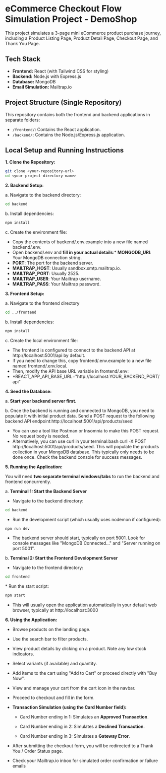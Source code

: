 # eCommerce Checkout Flow Simulation Project - DemoShop

This project simulates a 3-page mini eCommerce product purchase journey, including a Product Listing Page, Product Detail Page, Checkout Page, and Thank You Page.

## Tech Stack

* **Frontend:** React (with Tailwind CSS for styling)
* **Backend:** Node.js with Express.js
* **Database:** MongoDB
* **Email Simulation:** Mailtrap.io

## Project Structure (Single Repository)

This repository contains both the frontend and backend applications in separate folders:

* `/frontend/`: Contains the React application.
* `/backend/`: Contains the Node.js/Express.js application.


## Local Setup and Running Instructions

**1. Clone the Repository:**

```bash
git clone <your-repository-url>
cd <your-project-directory-name>
```

**2. Backend Setup:**

a. Navigate to the backend directory: 
```bash
cd backend
```

b. Install dependencies:

```bash
npm install
```

c. Create the environment file:

* Copy the contents of backend/.env.example into a new file named backend/.env.
* Open backend/.env and **fill in your actual details**:\* **MONGODB\_URI**: Your MongoDB connection string.
* **PORT**: The port for the backend server.
* **MAILTRAP\_HOST**: Usually sandbox.smtp.mailtrap.io.
* **MAILTRAP\_PORT**: Usually 2525.
* **MAILTRAP\_USER**: Your Mailtrap username.
* **MAILTRAP\_PASS**: Your Mailtrap password.

**3\. Frontend Setup:**

a. Navigate to the frontend directory

```bash
cd ../frontend
```

b. Install dependencies:
```bash
npm install
```

c. Create the local environment file:

* The frontend is configured to connect to the backend API at http://localhost:5001/api by default.
* If you need to change this, copy frontend/.env.example to a new file named frontend/.env.local.
* Then, modify the API base URL variable in frontend/.env:
* *REACT\_APP\_API\_BASE\_URL="http://localhost:YOUR\_BACKEND\_PORT/api"

**4\. Seed the Database:**

a. **Start your backend server first**.

b. Once the backend is running and connected to MongoDB, you need to populate it with initial product data. Send a POST request to the following backend API endpoint:http://localhost:5001/api/products/seed
* You can use a tool like Postman or Insomnia to make this POST request. No request body is needed.
* Alternatively, you can use curl in your terminal:bash curl -X POST http://localhost:5001/api/products/seed. This will populate the products collection in your MongoDB database. This typically only needs to be done once. Check the backend console for success messages.

**5\. Running the Application:**

You will need **two separate terminal windows/tabs** to run the backend and frontend concurrently.

a. **Terminal 1: Start the Backend Server**
* Navigate to the backend directory:
```bash
cd backend
```
* Run the development script (which usually uses nodemon if configured):
```bash
npm run dev
```
* The backend server should start, typically on port 5001. Look for console messages like "MongoDB Connected..." and "Server running on port 5001".

b. **Terminal 2: Start the Frontend Development Server**
* Navigate to the frontend directory:
```bash
cd frontend
```
\* Run the start script:
```bash
npm start
```
* This will usually open the application automatically in your default web browser, typically at http://localhost:3000

**6\. Using the Application:**

*   Browse products on the landing page.
    
*   Use the search bar to filter products.
    
*   View product details by clicking on a product. Note any low stock indicators.
    
*   Select variants (if available) and quantity.
    
*   Add items to the cart using "Add to Cart" or proceed directly with "Buy Now".
    
*   View and manage your cart from the cart icon in the navbar.
    
*   Proceed to checkout and fill in the form.
    
*   **Transaction Simulation (using the Card Number field):**
    
    *   Card Number ending in 1: Simulates an **Approved Transaction**.
        
    *   Card Number ending in 2: Simulates a **Declined Transaction**.
        
    *   Card Number ending in 3: Simulates a **Gateway Error**.
        
*   After submitting the checkout form, you will be redirected to a Thank You / Order Status page.
    
*   Check your Mailtrap.io inbox for simulated order confirmation or failure emails
